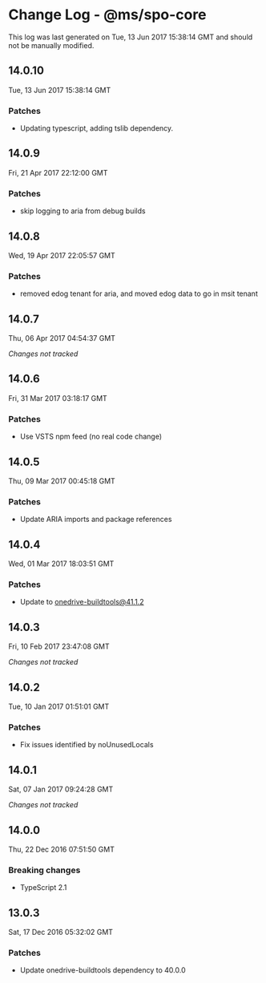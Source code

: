 # Change Log - @ms/spo-core

This log was last generated on Tue, 13 Jun 2017 15:38:14 GMT and should not be manually modified.

## 14.0.10
Tue, 13 Jun 2017 15:38:14 GMT

### Patches

- Updating typescript, adding tslib dependency.

## 14.0.9
Fri, 21 Apr 2017 22:12:00 GMT

### Patches

- skip logging to aria from debug builds

## 14.0.8
Wed, 19 Apr 2017 22:05:57 GMT

### Patches

- removed edog tenant for aria, and moved edog data to go in msit tenant

## 14.0.7
Thu, 06 Apr 2017 04:54:37 GMT

*Changes not tracked*

## 14.0.6
Fri, 31 Mar 2017 03:18:17 GMT

### Patches

- Use VSTS npm feed (no real code change)

## 14.0.5
Thu, 09 Mar 2017 00:45:18 GMT

### Patches

- Update ARIA imports and package references

## 14.0.4
Wed, 01 Mar 2017 18:03:51 GMT

### Patches

- Update to onedrive-buildtools@41.1.2

## 14.0.3
Fri, 10 Feb 2017 23:47:08 GMT

*Changes not tracked*

## 14.0.2
Tue, 10 Jan 2017 01:51:01 GMT

### Patches

- Fix issues identified by noUnusedLocals

## 14.0.1
Sat, 07 Jan 2017 09:24:28 GMT

*Changes not tracked*

## 14.0.0
Thu, 22 Dec 2016 07:51:50 GMT

### Breaking changes

- TypeScript 2.1

## 13.0.3
Sat, 17 Dec 2016 05:32:02 GMT

### Patches

- Update onedrive-buildtools dependency to 40.0.0

